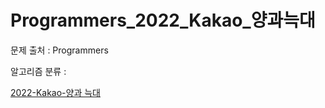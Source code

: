 # Programmers_2022_Kakao_양과늑대
문제 출처 : Programmers

알고리즘 분류 : 

[2022-Kakao-양과 늑대](https://school.programmers.co.kr/learn/courses/30/lessons/92343)